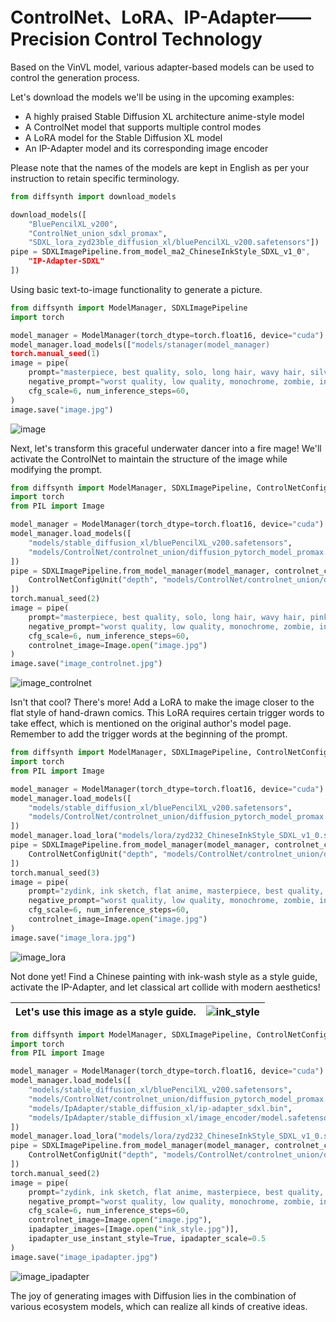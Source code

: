 # ControlNet、LoRA、IP-Adapter——Precision Control Technology

Based on the VinVL model, various adapter-based models can be used to control the generation process.

Let's download the models we'll be using in the upcoming examples:

* A highly praised Stable Diffusion XL architecture anime-style model
* A ControlNet model that supports multiple control modes
* A LoRA model for the Stable Diffusion XL model
* An IP-Adapter model and its corresponding image encoder

Please note that the names of the models are kept in English as per your instruction to retain specific terminology.

```python
from diffsynth import download_models

download_models([
    "BluePencilXL_v200",
    "ControlNet_union_sdxl_promax",
    "SDXL_lora_zyd23ble_diffusion_xl/bluePencilXL_v200.safetensors"])
pipe = SDXLImagePipeline.from_model_ma2_ChineseInkStyle_SDXL_v1_0",
    "IP-Adapter-SDXL"
])
```

Using basic text-to-image functionality to generate a picture.

```python
from diffsynth import ModelManager, SDXLImagePipeline
import torch

model_manager = ModelManager(torch_dtype=torch.float16, device="cuda")
model_manager.load_models(["models/stanager(model_manager)
torch.manual_seed(1)
image = pipe(
    prompt="masterpiece, best quality, solo, long hair, wavy hair, silver hair, blue eyes, blue dress, medium breasts, dress, underwater, air bubble, floating hair, refraction, portrait,",
    negative_prompt="worst quality, low quality, monochrome, zombie, interlocked fingers, Aissist, cleavage, nsfw,",
    cfg_scale=6, num_inference_steps=60,
)
image.save("image.jpg")
```

![image](https://github.com/user-attachments/assets/cc094e8f-ff6a-4f9e-ba05-7a5c2e0e609f)

Next, let's transform this graceful underwater dancer into a fire mage! We'll activate the ControlNet to maintain the structure of the image while modifying the prompt.

```python
from diffsynth import ModelManager, SDXLImagePipeline, ControlNetConfigUnit
import torch
from PIL import Image

model_manager = ModelManager(torch_dtype=torch.float16, device="cuda")
model_manager.load_models([
    "models/stable_diffusion_xl/bluePencilXL_v200.safetensors",
    "models/ControlNet/controlnet_union/diffusion_pytorch_model_promax.safetensors"
])
pipe = SDXLImagePipeline.from_model_manager(model_manager, controlnet_config_units=[
    ControlNetConfigUnit("depth", "models/ControlNet/controlnet_union/diffusion_pytorch_model_promax.safetensors", scale=1)
])
torch.manual_seed(2)
image = pipe(
    prompt="masterpiece, best quality, solo, long hair, wavy hair, pink hair, red eyes, red dress, medium breasts, dress, fire ball, fire background, floating hair, refraction, portrait,",
    negative_prompt="worst quality, low quality, monochrome, zombie, interlocked fingers, Aissist, cleavage, nsfw, white background",
    cfg_scale=6, num_inference_steps=60,
    controlnet_image=Image.open("image.jpg")
)
image.save("image_controlnet.jpg")
```

![image_controlnet](https://github.com/user-attachments/assets/d50d173e-e81a-4d7e-93e3-b2787d69953e)

Isn't that cool? There's more! Add a LoRA to make the image closer to the flat style of hand-drawn comics. This LoRA requires certain trigger words to take effect, which is mentioned on the original author's model page. Remember to add the trigger words at the beginning of the prompt.

```python
from diffsynth import ModelManager, SDXLImagePipeline, ControlNetConfigUnit
import torch
from PIL import Image

model_manager = ModelManager(torch_dtype=torch.float16, device="cuda")
model_manager.load_models([
    "models/stable_diffusion_xl/bluePencilXL_v200.safetensors",
    "models/ControlNet/controlnet_union/diffusion_pytorch_model_promax.safetensors"
])
model_manager.load_lora("models/lora/zyd232_ChineseInkStyle_SDXL_v1_0.safetensors", lora_alpha=1.0)
pipe = SDXLImagePipeline.from_model_manager(model_manager, controlnet_config_units=[
    ControlNetConfigUnit("depth", "models/ControlNet/controlnet_union/diffusion_pytorch_model_promax.safetensors", scale=1.0)
])
torch.manual_seed(3)
image = pipe(
    prompt="zydink, ink sketch, flat anime, masterpiece, best quality, solo, long hair, wavy hair, pink hair, red eyes, red dress, medium breasts, dress, fire ball, fire background, floating hair, refraction, portrait,",
    negative_prompt="worst quality, low quality, monochrome, zombie, interlocked fingers, Aissist, cleavage, nsfw, white background",
    cfg_scale=6, num_inference_steps=60,
    controlnet_image=Image.open("image.jpg")
)
image.save("image_lora.jpg")
```

![image_lora](https://github.com/user-attachments/assets/c599b2f8-8351-4be5-a6ae-8380889cb9d8)

Not done yet! Find a Chinese painting with ink-wash style as a style guide, activate the IP-Adapter, and let classical art collide with modern aesthetics!

| Let's use this image as a style guide. |![ink_style](https://github.com/user-attachments/assets/e47c5a03-9c7b-402b-b260-d8bfd56abbc5)|
|-|-|

```python
from diffsynth import ModelManager, SDXLImagePipeline, ControlNetConfigUnit
import torch
from PIL import Image

model_manager = ModelManager(torch_dtype=torch.float16, device="cuda")
model_manager.load_models([
    "models/stable_diffusion_xl/bluePencilXL_v200.safetensors",
    "models/ControlNet/controlnet_union/diffusion_pytorch_model_promax.safetensors",
    "models/IpAdapter/stable_diffusion_xl/ip-adapter_sdxl.bin",
    "models/IpAdapter/stable_diffusion_xl/image_encoder/model.safetensors",
])
model_manager.load_lora("models/lora/zyd232_ChineseInkStyle_SDXL_v1_0.safetensors", lora_alpha=1.0)
pipe = SDXLImagePipeline.from_model_manager(model_manager, controlnet_config_units=[
    ControlNetConfigUnit("depth", "models/ControlNet/controlnet_union/diffusion_pytorch_model_promax.safetensors", scale=1.0)
])
torch.manual_seed(2)
image = pipe(
    prompt="zydink, ink sketch, flat anime, masterpiece, best quality, solo, long hair, wavy hair, pink hair, red eyes, red dress, medium breasts, dress, fire ball, fire background, floating hair, refraction, portrait,",
    negative_prompt="worst quality, low quality, monochrome, zombie, interlocked fingers, Aissist, cleavage, nsfw, white background",
    cfg_scale=6, num_inference_steps=60,
    controlnet_image=Image.open("image.jpg"),
    ipadapter_images=[Image.open("ink_style.jpg")],
    ipadapter_use_instant_style=True, ipadapter_scale=0.5
)
image.save("image_ipadapter.jpg")
```

![image_ipadapter](https://github.com/user-attachments/assets/e5924aef-03b0-4462-811f-a60e2523fd7f)

The joy of generating images with Diffusion lies in the combination of various ecosystem models, which can realize all kinds of creative ideas.
